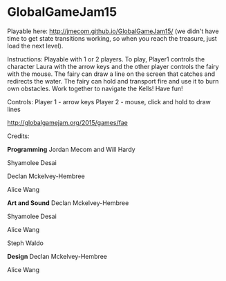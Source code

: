 # GlobalGameJam15

Playable here: http://jmecom.github.io/GlobalGameJam15/
(we didn't have time to get state transitions working, so when you reach the treasure, just load the next level).

Instructions:
Playable with 1 or 2 players.
To play, Player1 controls the character Laura with the arrow keys and the other player controls the fairy with the mouse. The fairy can draw a line on the screen that catches and redirects the water. The fairy can hold and transport fire and use it to burn own obstacles. Work together to navigate the Kells! Have fun!

Controls:
Player 1 - arrow keys
Player 2 - mouse, click and hold to draw lines

http://globalgamejam.org/2015/games/fae

Credits: 

<b>Programming</b>
Jordan Mecom and Will Hardy

Shyamolee Desai

Declan Mckelvey-Hembree

Alice Wang


<b>Art and Sound</b> 
Declan Mckelvey-Hembree

Shyamolee Desai

Alice Wang

Steph Waldo

<b>Design</b>
Declan Mckelvey-Hembree

Alice Wang
